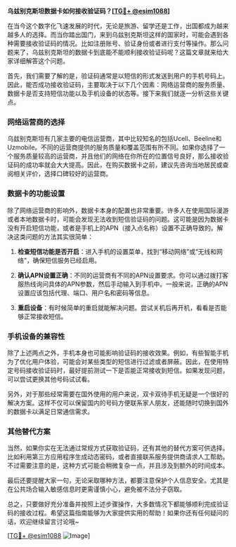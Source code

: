 **乌兹别克斯坦数据卡如何接收验证码？[[TG💪+ @esim1088](https://t.me/s/esim1088)]**

在当今这个数字化飞速发展的时代，无论是旅游、留学还是工作，出国都成为越来越多人的选择。而当你踏出国门，来到乌兹别克斯坦这样的国家时，可能会遇到各种需要接收验证码的情况。比如注册账号、验证身份或者进行支付等操作。那么问题来了，乌兹别克斯坦的数据卡到底能不能顺利接收验证码呢？这篇文章就来给大家详细解答这个问题。

首先，我们需要了解的是，验证码通常是以短信的形式发送到用户的手机号码上。因此，能否成功接收验证码，主要取决于以下几个因素：网络运营商的服务质量、数据卡是否支持短信功能以及手机设备的状态等。接下来我们就逐一分析这些关键点。

### 网络运营商的选择

乌兹别克斯坦有几家主要的电信运营商，其中比较知名的包括Ucell、Beeline和Uzmobile。不同的运营商提供的服务质量和覆盖范围有所不同。如果你选择了一个服务质量较高的运营商，并且他们的网络在你所在的位置信号良好，那么接收验证码的成功率就会大大提高。因此，在购买数据卡之前，建议先咨询当地居民或查阅相关评价，选择口碑较好的运营商。

### 数据卡的功能设置

除了网络运营商的影响外，数据卡本身的配置也非常重要。许多人在使用国际漫游或者本地数据卡时，可能会发现无法收到短信验证码的问题。这可能是因为数据卡没有开启短信功能，或者是手机上的APN（接入点名称）设置不正确导致的。解决这类问题的方法其实很简单：

1. **检查短信功能是否开启**：进入手机的设置菜单，找到“移动网络”或“无线和网络”，确保短信服务已经启用。
   
2. **确认APN设置正确**：不同的运营商有不同的APN设置要求。你可以通过拨打客服热线询问具体的APN参数，然后手动输入到手机中。一般来说，正确的APN设置应该包括代理、端口、用户名和密码等信息。

3. **重启设备**：有时候简单的重启就能解决问题。尝试关机后再开机，看看是否能够正常接收短信。

### 手机设备的兼容性

除了上述两点之外，手机本身也可能影响验证码的接收效果。例如，有些智能手机为了优化用户体验，可能会对某些类型的短信进行过滤或者屏蔽。因此，在使用特定号码接收验证码时，最好提前测试一下是否能正常接收到短信。如果发现问题，可以尝试更换其他号码试试看。

另外，对于那些经常需要在国外使用的用户来说，双卡双待手机无疑是一个很好的解决方案。这样不仅可以保留国内的号码方便联系家人朋友，还能随时切换到国外的数据卡以满足日常通信需求。

### 其他替代方案

当然，如果你实在无法通过常规方式获取验证码，还有其他的替代方案可供选择。比如利用第三方应用程序生成动态密码，或者直接联系服务提供商请求人工帮助。不过需要注意的是，这种方式可能会稍微复杂一点，并且涉及到额外的时间成本。

最后还要提醒大家一句，无论采取哪种方法，都要注意保护个人信息安全。尤其是在公共场合输入敏感信息时更需谨慎小心，避免被不法分子窃取。

总之，只要做好充分准备并按照上述步骤操作，大多数情况下都能够顺利完成验证码的接收过程。希望这篇指南能够为大家提供实用的帮助！如果你还有任何疑问的话，欢迎继续留言讨论哦~

[[TG💪+ @esim1088](https://t.me/s/esim1088) ![Image](https://i.postimg.cc/4NQfJmqS/Snipaste-2025-05-13-00-14-12.png)]